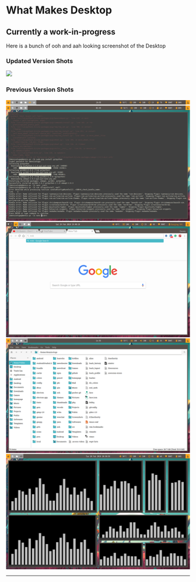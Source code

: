 # What Makes Desktop

## Currently a work-in-progress

Here is a bunch of ooh and aah looking screenshot of the Desktop

### Updated Version Shots

 ![](Screenshots/Screenshots.png)


### Previous Version Shots
 ![](Screenshots/screenshot_6.png)
  ![](Screenshots/2018-02-23-024416_1280x800_scrot.png)
   ![](Screenshots/2018-02-24-184023_1280x800_scrot.png)
    ![](Screenshots/screenshot_5.png)
     ![](Screenshots/screenshot_8.png)

* * *
